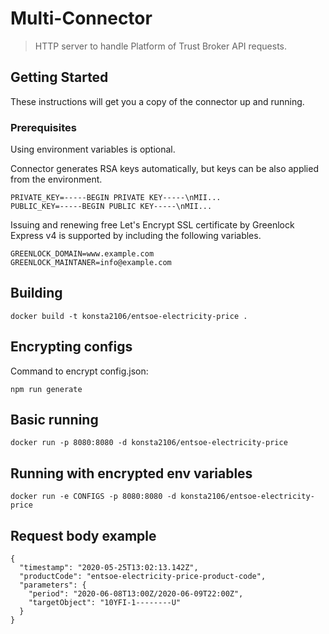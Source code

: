 # Multi-Connector

> HTTP server to handle Platform of Trust Broker API requests.

## Getting Started

These instructions will get you a copy of the connector up and running.

### Prerequisites

Using environment variables is optional.

Connector generates RSA keys automatically, but keys can be also applied from the environment.
```
PRIVATE_KEY=-----BEGIN PRIVATE KEY-----\nMII...
PUBLIC_KEY=-----BEGIN PUBLIC KEY-----\nMII...
```

Issuing and renewing free Let's Encrypt SSL certificate by Greenlock Express v4 is supported by including the following variables.
```
GREENLOCK_DOMAIN=www.example.com
GREENLOCK_MAINTANER=info@example.com
```

## Building

```
docker build -t konsta2106/entsoe-electricity-price .
```

## Encrypting configs

Command to encrypt config.json:

```
npm run generate
```

## Basic running

```
docker run -p 8080:8080 -d konsta2106/entsoe-electricity-price
```

## Running with encrypted env variables

```
docker run -e CONFIGS -p 8080:8080 -d konsta2106/entsoe-electricity-price

```
## Request body example

```
{
  "timestamp": "2020-05-25T13:02:13.142Z",
  "productCode": "entsoe-electricity-price-product-code",
  "parameters": {
    "period": "2020-06-08T13:00Z/2020-06-09T22:00Z",
    "targetObject": "10YFI-1--------U"
  }
}
```

